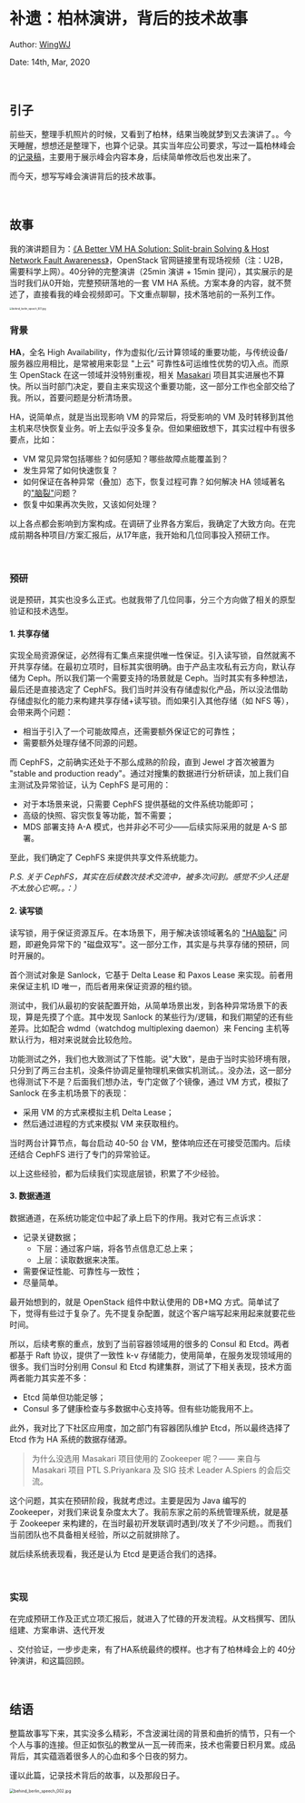 # 补遗：柏林演讲，背后的技术故事 

Author: [WingWJ](https://github.com/wingwj/wingwj.github.io)

Date: 14th, Mar, 2020

<br/>

## 引子

前些天，整理手机照片的时候，又看到了柏林，结果当晚就梦到又去演讲了。。今天睡醒，想想还是整理下，也算个记录。其实当年应公司要求，写过一篇柏林峰会的[记录稿](https://github.com/wingwj/wingwj.github.io/blob/master/sharing/berlin_summit/OpenStack_Berlin_Summit.md)，主要用于展示峰会内容本身，后续简单修改后也发出来了。

而今天，想写写峰会演讲背后的技术故事。

<br/>

## 故事

我的演讲题目为：[《A Better VM HA Solution: Split-brain Solving & Host Network Fault Awareness》](https://www.openstack.org/videos/summits/berlin-2018/a-better-vm-ha-solution-split-brain-solving-and-host-network-fault-awareness)，OpenStack 官网链接里有现场视频（注：U2B，需要科学上网）。40分钟的完整演讲（25min 演讲 + 15min 提问），其实展示的是当时我们从0开始，完整预研落地的一套 VM HA 系统。方案本身的内容，就不赘述了，直接看我的峰会视频即可。下文重点聊聊，技术落地前的一系列工作。

<img src="https://s1.ax1x.com/2020/03/15/83cJ2T.jpg" alt="behind_berlin_speech_001.jpg" style="zoom:30%;" />

<br/>

### 背景

**HA**，全名 High Availability，作为虚拟化/云计算领域的重要功能，与传统设备/服务器应用相比，是常被用来彰显 "上云" 可靠性&可运维性优势的切入点。而原生 OpenStack 在这一领域并没特别重视，相关 [Masakari](https://wiki.openstack.org/wiki/Masakari) 项目其实进展也不算快。所以当时部门决定，要自主来实现这个重要功能，这一部分工作也全部交给了我。所以，首要问题是分析清场景。

HA，说简单点，就是当出现影响 VM 的异常后，将受影响的 VM 及时转移到其他主机来尽快恢复业务。听上去似乎没多复杂。但如果细致想下，其实过程中有很多要点，比如：

- VM 常见异常包括哪些？如何感知？哪些故障点能覆盖到？
- 发生异常了如何快速恢复？
- 如何保证在各种异常（叠加）态下，恢复过程可靠？如何解决 HA 领域著名的["脑裂"](https://en.wikipedia.org/wiki/Split-brain_(computing))问题？
- 恢复中如果再次失败，又该如何处理？

以上各点都会影响到方案构成。在调研了业界各方案后，我确定了大致方向。在完成前期各种项目/方案汇报后，从17年底，我开始和几位同事投入预研工作。

<br/>

### 预研

说是预研，其实也没多么正式。也就我带了几位同事，分三个方向做了相关的原型验证和技术选型。

#### 1. 共享存储

实现全局资源保证，必然得有汇集点来提供唯一性保证。引入读写锁，自然就离不开共享存储。在最初立项时，目标其实很明确。由于产品主攻私有云方向，默认存储为 Ceph。所以我们第一个需要支持的场景就是 Ceph。当时其实有多种想法，最后还是直接选定了 CephFS。我们当时并没有存储虚拟化产品，所以没法借助存储虚拟化的能力来构建共享存储+读写锁。而如果引入其他存储（如 NFS 等），会带来两个问题：

- 相当于引入了一个可能故障点，还需要额外保证它的可靠性；
- 需要额外处理存储不同源的问题。

而 CephFS，之前确实还处于不那么成熟的阶段，直到 Jewel 才首次被置为 "stable and production ready"。通过对搜集的数据进行分析研读，加上我们自主测试及异常验证，认为 CephFS 是可用的：

- 对于本场景来说，只需要 CephFS 提供基础的文件系统功能即可；
- 高级的快照、容灾恢复等功能，暂不需要；
- MDS 部署支持 A-A 模式，也并非必不可少——后续实际采用的就是 A-S 部署。

至此，我们确定了 CephFS 来提供共享文件系统能力。

_P.S. 关于 CephFS，其实在后续数次技术交流中，被多次问到。感觉不少人还是不太放心它啊。。：）_

#### 2. 读写锁

读写锁，用于保证资源互斥。在本场景下，用于解决该领域著名的 ["HA脑裂"](https://en.wikipedia.org/wiki/Split-brain_(computing)) 问题，即避免异常下的 "磁盘双写"。这一部分工作，其实是与共享存储的预研，同时开展的。

首个测试对象是 Sanlock，它基于 Delta Lease 和 Paxos Lease 来实现。前者用来保证主机 ID 唯一，而后者用来保证资源的租约锁。

测试中，我们从最初的安装配置开始，从简单场景出发，到各种异常场景下的表现，算是先摸了个底。其中发现 Sanlock 的某些行为/逻辑，和我们期望的还有些差异。比如配合 wdmd（watchdog multiplexing daemon）来 Fencing 主机等默认行为，相对来说就会比较危险。

功能测试之外，我们也大致测试了下性能。说"大致"，是由于当时实验环境有限，只分到了两三台主机，没条件协调足量物理机来做实机测试。。没办法，这一部分也得测试下不是？后面我们想办法，专门定做了个镜像，通过 VM 方式，模拟了 Sanlock 在多主机场景下的表现：

- 采用 VM 的方式来模拟主机 Delta Lease；
- 然后通过进程的方式来模拟 VM 来获取租约。

当时两台计算节点，每台启动 40-50 台 VM，整体响应还在可接受范围内。后续还结合 CephFS 进行了专门的异常验证。

以上这些经验，都为后续我们实现底层锁，积累了不少经验。

#### 3. 数据通道

数据通道，在系统功能定位中起了承上启下的作用。我对它有三点诉求：

- 记录关键数据；
  - 下层：通过客户端，将各节点信息汇总上来；
  - 上层：读取数据来决策。
- 需要保证性能、可靠性与一致性；
- 尽量简单。

最开始想到的，就是 OpenStack 组件中默认使用的 DB+MQ 方式。简单试了下，觉得有些过于复杂了。先不提复杂配置，就这个客户端写起来用起来就要花些时间。

所以，后续考察的重点，放到了当前容器领域用的很多的 Consul 和 Etcd。两者都基于 Raft 协议，提供了一致性 k-v 存储能力，使用简单，在服务发现领域用的很多。我们当时分别用 Consul 和 Etcd 构建集群，测试了下相关表现，技术方面两者能力其实差不多：

- Etcd 简单但功能足够；
- Consul 多了健康检查与多数据中心支持等。但有些功能我用不上。

此外，我对比了下社区应用度，加之部门有容器团队维护 Etcd，所以最终选择了 Etcd 作为 HA 系统的数据存储源。

> 为什么没选用 Masakari 项目使用的 Zookeeper 呢？—— 来自与 Masakari 项目 PTL S.Priyankara 及 SIG 技术 Leader A.Spiers 的会后交流。

这个问题，其实在预研阶段，我就考虑过。主要是因为 Java 编写的 Zookeeper，对我们来说复杂度太大了。我前东家之前的系统管理系统，就是基于 Zookeeper 来构建的，在当时最初开发联调时遇到/攻关了不少问题。。而我们当前团队也不具备相关经验，所以之前就排除了。

就后续系统表现看，我还是认为 Etcd 是更适合我们的选择。

<br/>

### 实现

在完成预研工作及正式立项汇报后，就进入了忙碌的开发流程。从文档撰写、团队组建、方案串讲、迭代开发

、交付验证，一步步走来，有了HA系统最终的模样。也才有了柏林峰会上的 40分钟演讲，和这篇回顾。

<br/>

## 结语

整篇故事写下来，其实没多么精彩，不含波澜壮阔的背景和曲折的情节，只有一个个人与事的连接。但正如恢弘的教堂从一瓦一砖而来，技术也需要日积月累。成品背后，其实蕴涵着很多人的心血和多个日夜的努力。

谨以此篇，记录技术背后的故事，以及那段日子。

<img src="https://s1.ax1x.com/2020/03/15/83geF1.jpg" alt="behind_berlin_speech_002.jpg" style="zoom:50%;" />

<br/>
